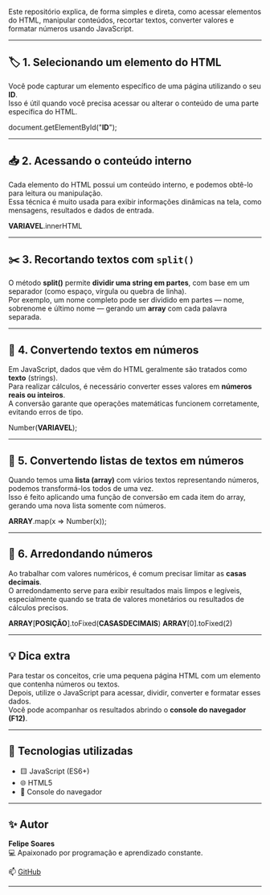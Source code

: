 Este repositório explica, de forma simples e direta, como acessar elementos do HTML, manipular conteúdos, recortar textos, converter valores e formatar números usando JavaScript.

---

## 🏷️ 1. Selecionando um elemento do HTML
Você pode capturar um elemento específico de uma página utilizando o seu **ID**.  
Isso é útil quando você precisa acessar ou alterar o conteúdo de uma parte específica do HTML.

document.getElementById("**ID**");

---

## 📥 2. Acessando o conteúdo interno
Cada elemento do HTML possui um conteúdo interno, e podemos obtê-lo para leitura ou manipulação.  
Essa técnica é muito usada para exibir informações dinâmicas na tela, como mensagens, resultados e dados de entrada.

**VARIAVEL**.innerHTML

---

## ✂️ 3. Recortando textos com `split()`
O método **split()** permite **dividir uma string em partes**, com base em um separador (como espaço, vírgula ou quebra de linha).  
Por exemplo, um nome completo pode ser dividido em partes — nome, sobrenome e último nome — gerando um **array** com cada palavra separada.

---

## 🔢 4. Convertendo textos em números
Em JavaScript, dados que vêm do HTML geralmente são tratados como **texto** (strings).  
Para realizar cálculos, é necessário converter esses valores em **números reais ou inteiros**.  
A conversão garante que operações matemáticas funcionem corretamente, evitando erros de tipo.

Number(**VARIAVEL**);

---

## 🧮 5. Convertendo listas de textos em números
Quando temos uma **lista (array)** com vários textos representando números, podemos transformá-los todos de uma vez.  
Isso é feito aplicando uma função de conversão em cada item do array, gerando uma nova lista somente com números.

**ARRAY**.map(x => Number(x));

---

## 🎯 6. Arredondando números
Ao trabalhar com valores numéricos, é comum precisar limitar as **casas decimais**.  
O arredondamento serve para exibir resultados mais limpos e legíveis, especialmente quando se trata de valores monetários ou resultados de cálculos precisos.

**ARRAY**[**POSIÇÃO**].toFixed(**CASASDECIMAIS**)
**ARRAY**[0].toFixed(2)

---

## 💡 Dica extra
Para testar os conceitos, crie uma pequena página HTML com um elemento que contenha números ou textos.  
Depois, utilize o JavaScript para acessar, dividir, converter e formatar esses dados.  
Você pode acompanhar os resultados abrindo o **console do navegador (F12)**.

---

## 🧰 Tecnologias utilizadas
- 🟨 JavaScript (ES6+)  
- 🌐 HTML5  
- 🧠 Console do navegador

---

## ✨ Autor
**Felipe Soares**  
💻 Apaixonado por programação e aprendizado constante.

📫 [GitHub](https://github.com/felipejos)

---